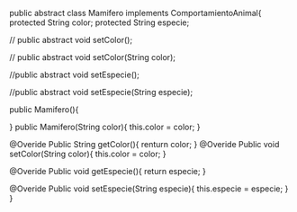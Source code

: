 public abstract class Mamifero implements ComportamientoAnimal{
   protected String color;
   protected String especie;

//  public abstract void setColor();

  // public abstract void setColor(String color);

   //public abstract void setEspecie();

   //public abstract void setEspecie(String especie);

   public Mamifero(){

   }
   public Mamifero(String color){
       this.color = color;
   }

   @Overide
   Public String getColor(){
       renturn color;
   }
   @Overide
   Public void setColor(String color){
       this.color = color;
   }

   @Overide
   Public void getEspecie(){
       return especie;
   }

   @Overide
   Public void setEspecie(String especie){
       this.especie = especie;
   }
}
